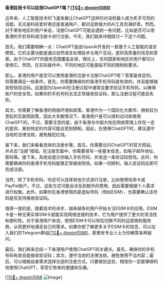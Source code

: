 **香港註冊卡可以註冊ChatGPT嗎？[[TG💪+ @esim1088](https://t.me/s/esim1088)]**

近年来，人工智能技术的飞速发展让ChatGPT这样的对话机器人成为炙手可热的话题。无论是科技爱好者还是普通用户，都对这款强大的AI工具充满好奇。然而，对于某些地区的用户来说，注册ChatGPT可能会遇到一些问题，比如是否可以用香港的手机号码或注册卡进行注册。今天，我们就来详细探讨一下这个问题。

首先，我们需要明确一点：ChatGPT是由OpenAI开发的一款基于人工智能的语言模型。它的主要功能是通过自然语言处理技术与用户互动，提供高质量的信息和答案。由于ChatGPT的服务范围覆盖全球，理论上，任何国家和地区的用户都可以使用它。然而，在实际操作中，不同的地区可能面临不同的限制和要求。

那么，香港的用户是否可以使用香港的注册卡注册ChatGPT呢？答案是肯定的，但需要满足一些条件。首先，你需要确保你的香港手机号码是有效的，并且能够接收短信验证码。这是因为OpenAI在注册过程中通常会要求验证手机号码，以确保账户的安全性。如果你的手机号码无法正常接收验证码，那么注册过程可能会失败。

其次，你需要了解香港的网络环境和政策。香港作为一个国际化大都市，拥有较为宽松的互联网政策，因此大多数情况下，香港用户是可以顺利访问和使用ChatGPT的。不过，需要注意的是，由于香港与中国大陆在网络管理上存在一定的差异，某些特定的内容可能会受到限制。因此，在使用ChatGPT时，建议遵守当地的法律法规，避免触犯红线。

接下来，我们来看看具体的注册步骤。首先，你需要访问ChatGPT的官方网站，并点击“注册”按钮。在注册页面中，你需要填写一些基本信息，如电子邮件地址、密码等。接下来，系统会提示你输入手机号码，并发送一条验证码短信。此时，你需要确保你的香港手机号码能够正常接收短信。如果一切顺利，输入验证码后即可完成注册。

当然，除了手机号码，你还可以选择其他方式进行注册，比如使用信用卡或PayPal账户。不过，这些方式可能会涉及到额外的费用，因此需要根据个人需求进行权衡。此外，如果你在香港使用的是虚拟号码（例如ESIM），也需要确认该号码是否支持接收验证码。

值得一提的是，随着技术的进步，越来越多的用户开始关注ESIM卡的应用。ESIM卡是一种无需实体SIM卡就能实现网络连接的技术，它为用户提供了更大的灵活性和便利性。对于香港用户来说，使用ESIM卡可以轻松切换不同的运营商和服务商，从而更好地满足自己的需求。如果你想了解更多关于ESIM卡的信息，可以加入我们的Telegram群组[[TG💪+ @esim1088](https://t.me/s/esim1088)]，那里有专业人士为你解答各种疑问。

最后，我们再来总结一下香港用户使用ChatGPT的关键点。首先，确保你的手机号码有效且能接收验证码；其次，遵守当地的法律法规，避免使用不当内容；最后，可以根据自身需求选择合适的注册方式。只要做到这些，相信你一定能够顺利地使用ChatGPT，享受它带来的便捷和乐趣。

[[TG💪+ @esim1088](https://t.me/s/esim1088) ![Image](https://i.postimg.cc/4NQfJmqS/Snipaste-2025-05-13-00-14-12.png)]